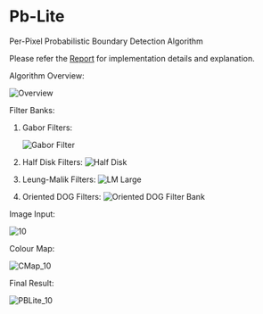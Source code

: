 # Pb-Lite
Per-Pixel Probabilistic Boundary Detection Algorithm

Please refer the [Report](Report.pdf) for implementation details and explanation.

Algorithm Overview:

![Overview](https://github.com/miheer-diwan/Pb-Lite/assets/79761017/d5150b4c-a428-4653-8820-680243a94185)

Filter Banks:
1. Gabor Filters:
   
   ![Gabor Filter](https://github.com/miheer-diwan/Pb-Lite/assets/79761017/2cd63f0b-13c5-4c00-affb-983860b20a57)

   
3. Half Disk Filters:
   ![Half Disk](https://github.com/miheer-diwan/Pb-Lite/assets/79761017/d7f08f35-bded-4091-a886-14e9ddcf123b)

5. Leung-Malik Filters:
   ![LM Large](https://github.com/miheer-diwan/Pb-Lite/assets/79761017/97aea9a6-339f-4840-b0b6-41d17b113f25)


   
7. Oriented DOG Filters:
   ![Oriented DOG Filter Bank](https://github.com/miheer-diwan/Pb-Lite/assets/79761017/454d9790-7ed7-48dc-b2a2-a16d886fd4e6)


Image Input:

![10](https://github.com/miheer-diwan/Pb-Lite/assets/79761017/a770967f-cf60-4f40-9e7f-50ea5eb5dd51)

Colour Map:

![CMap_10](https://github.com/miheer-diwan/Pb-Lite/assets/79761017/4b3fb6f8-a08f-49cf-bfce-238974e12b45)

Final Result:


![PBLite_10](https://github.com/miheer-diwan/Pb-Lite/assets/79761017/5b24d425-c2c4-4845-a460-3cafd8dc289a)





